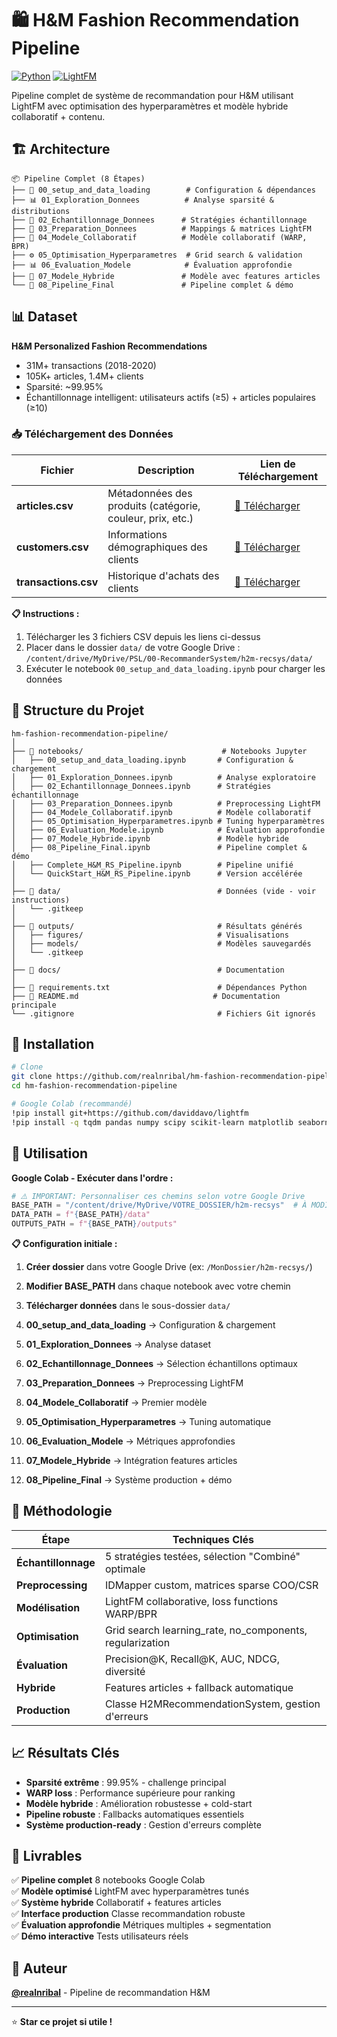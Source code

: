 # 🛍️ H&M Fashion Recommendation Pipeline

[![Python](https://img.shields.io/badge/python-3.8+-blue.svg)](https://www.python.org/downloads/)
[![LightFM](https://img.shields.io/badge/LightFM-compatible-green.svg)](https://making.lyst.com/lightfm/docs/home.html)

Pipeline complet de système de recommandation pour H&M utilisant LightFM avec optimisation des hyperparamètres et modèle hybride collaboratif + contenu.

## 🏗️ Architecture

```
📦 Pipeline Complet (8 Étapes)
├── 🔧 00_setup_and_data_loading        # Configuration & dépendances
├── 📊 01_Exploration_Donnees          # Analyse sparsité & distributions  
├── 🎯 02_Echantillonnage_Donnees      # Stratégies échantillonnage
├── 🔄 03_Preparation_Donnees          # Mappings & matrices LightFM
├── 🤖 04_Modele_Collaboratif          # Modèle collaboratif (WARP, BPR)
├── ⚙️ 05_Optimisation_Hyperparametres  # Grid search & validation
├── 📊 06_Evaluation_Modele            # Évaluation approfondie
├── 🔗 07_Modele_Hybride               # Modèle avec features articles
└── 🎯 08_Pipeline_Final               # Pipeline complet & démo
```

## 📊 Dataset

**H&M Personalized Fashion Recommendations**
- 31M+ transactions (2018-2020)
- 105K+ articles, 1.4M+ clients
- Sparsité: ~99.95%
- Échantillonnage intelligent: utilisateurs actifs (≥5) + articles populaires (≥10)

### 📥 Téléchargement des Données

| Fichier | Description | Lien de Téléchargement |
|---------|-------------|------------------------|
| **articles.csv** | Métadonnées des produits (catégorie, couleur, prix, etc.) | [📁 Télécharger](https://drive.google.com/file/d/1S1MlBGTf3kB5HCz61uAsCij7OwaByP7_/view?usp=drive_link) |
| **customers.csv** | Informations démographiques des clients | [📁 Télécharger](https://drive.google.com/file/d/1hbj7RreMizmNXXfjMXEDJpTG8wJasmHy/view?usp=drive_link) |
| **transactions.csv** | Historique d'achats des clients | [📁 Télécharger](https://drive.google.com/file/d/1hbj7RreMizmNXXfjMXEDJpTG8wJasmHy/view?usp=drive_link) |

**📋 Instructions :**
1. Télécharger les 3 fichiers CSV depuis les liens ci-dessus
2. Placer dans le dossier `data/` de votre Google Drive : `/content/drive/MyDrive/PSL/00-RecommanderSystem/h2m-recsys/data/`
3. Exécuter le notebook `00_setup_and_data_loading.ipynb` pour charger les données

## 📂 Structure du Projet

```
hm-fashion-recommendation-pipeline/
│
├── 📓 notebooks/                               # Notebooks Jupyter
│   ├── 00_setup_and_data_loading.ipynb       # Configuration & chargement
│   ├── 01_Exploration_Donnees.ipynb          # Analyse exploratoire
│   ├── 02_Echantillonnage_Donnees.ipynb      # Stratégies échantillonnage
│   ├── 03_Preparation_Donnees.ipynb          # Preprocessing LightFM
│   ├── 04_Modele_Collaboratif.ipynb          # Modèle collaboratif
│   ├── 05_Optimisation_Hyperparametres.ipynb # Tuning hyperparamètres
│   ├── 06_Evaluation_Modele.ipynb            # Évaluation approfondie
│   ├── 07_Modele_Hybride.ipynb               # Modèle hybride
│   ├── 08_Pipeline_Final.ipynb               # Pipeline complet & démo
│   ├── Complete_H&M_RS_Pipeline.ipynb        # Pipeline unifié
│   └── QuickStart_H&M_RS_Pipeline.ipynb      # Version accélérée
│
├── 📁 data/                                   # Données (vide - voir instructions)
│   └── .gitkeep
│
├── 📁 outputs/                                # Résultats générés
│   ├── figures/                              # Visualisations
│   ├── models/                               # Modèles sauvegardés
│   └── .gitkeep
│
├── 📁 docs/                                   # Documentation
│
├── 📄 requirements.txt                        # Dépendances Python
├── 📖 README.md                              # Documentation principale
└── .gitignore                                # Fichiers Git ignorés
```

## 🚀 Installation

```bash
# Clone
git clone https://github.com/realnribal/hm-fashion-recommendation-pipeline.git
cd hm-fashion-recommendation-pipeline

# Google Colab (recommandé)
!pip install git+https://github.com/daviddavo/lightfm
!pip install -q tqdm pandas numpy scipy scikit-learn matplotlib seaborn
```

## 📖 Utilisation

**Google Colab - Exécuter dans l'ordre :**

```python
# ⚠️ IMPORTANT: Personnaliser ces chemins selon votre Google Drive
BASE_PATH = "/content/drive/MyDrive/VOTRE_DOSSIER/h2m-recsys"  # À MODIFIER
DATA_PATH = f"{BASE_PATH}/data"
OUTPUTS_PATH = f"{BASE_PATH}/outputs"
```

**📋 Configuration initiale :**
1. **Créer dossier** dans votre Google Drive (ex: `/MonDossier/h2m-recsys/`)
2. **Modifier BASE_PATH** dans chaque notebook avec votre chemin
3. **Télécharger données** dans le sous-dossier `data/`

1. **00_setup_and_data_loading** → Configuration & chargement
2. **01_Exploration_Donnees** → Analyse dataset
3. **02_Echantillonnage_Donnees** → Sélection échantillons optimaux
4. **03_Preparation_Donnees** → Preprocessing LightFM
5. **04_Modele_Collaboratif** → Premier modèle
6. **05_Optimisation_Hyperparametres** → Tuning automatique
7. **06_Evaluation_Modele** → Métriques approfondies
8. **07_Modele_Hybride** → Intégration features articles
9. **08_Pipeline_Final** → Système production + démo

## 🔬 Méthodologie

| Étape | Techniques Clés |
|-------|----------------|
| **Échantillonnage** | 5 stratégies testées, sélection "Combiné" optimale |
| **Preprocessing** | IDMapper custom, matrices sparse COO/CSR |
| **Modélisation** | LightFM collaborative, loss functions WARP/BPR |
| **Optimisation** | Grid search learning_rate, no_components, regularization |
| **Évaluation** | Precision@K, Recall@K, AUC, NDCG, diversité |
| **Hybride** | Features articles + fallback automatique |
| **Production** | Classe H2MRecommendationSystem, gestion d'erreurs |

## 📈 Résultats Clés

- **Sparsité extrême** : 99.95% - challenge principal
- **WARP loss** : Performance supérieure pour ranking
- **Modèle hybride** : Amélioration robustesse + cold-start
- **Pipeline robuste** : Fallbacks automatiques essentiels
- **Système production-ready** : Gestion d'erreurs complète

## 🎯 Livrables

✅ **Pipeline complet** 8 notebooks Google Colab  
✅ **Modèle optimisé** LightFM avec hyperparamètres tunés  
✅ **Système hybride** Collaboratif + features articles  
✅ **Interface production** Classe recommandation robuste  
✅ **Évaluation approfondie** Métriques multiples + segmentation  
✅ **Démo interactive** Tests utilisateurs réels  

## 👥 Auteur

**[@realnribal](https://github.com/realnribal)** - Pipeline de recommandation H&M

---
⭐ **Star ce projet si utile !**
